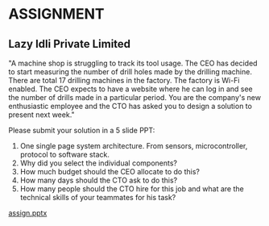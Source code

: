 # ASSIGNMENT
## Lazy Idli Private Limited

"A machine shop is struggling to track its tool usage. The CEO has decided to start measuring the number of drill holes made by the drilling machine. There are total 17 drilling machines in the factory. The factory is Wi-Fi enabled. The CEO expects to have a website where he can log in and see the number of drills made in a particular period. You are the company's new enthusiastic employee and the CTO has asked you to design a solution to present next week."

Please submit your solution in a 5 slide PPT:
1) One single page system architecture. From sensors, microcontroller, protocol to software stack.
2) Why did you select the individual components?
3) How much budget should the CEO allocate to do this?
4) How many days should the CTO ask to do this?
5) How many people should the CTO hire for this job and what are the technical skills of your teammates for his task?

[assign.pptx](https://github.com/amiteshkr63/ASSIGNMENT/files/7295946/assign.pptx)



